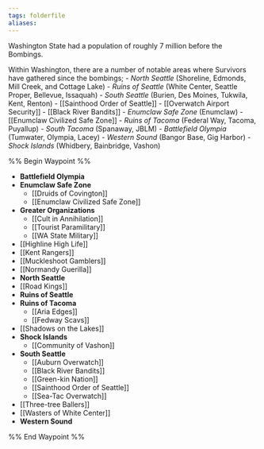 ```yaml
---
tags: folderfile
aliases:
---
```


Washington State had a population of roughly 7 million before the Bombings.

Within Washington, there are a number of notable areas where Survivors have gathered since the bombings;
	- *North Seattle* (Shoreline, Edmonds, Mill Creek, and Cottage Lake)
	- *Ruins of Seattle* (White Center, Seattle Proper, Bellevue, Issaquah)
	- *South Seattle* (Burien, Des Moines, Tukwila, Kent, Renton)
		- [[Sainthood Order of Seattle]]
		- [[Overwatch Airport Security]]
		- [[Black River Bandits]]
	- *Enumclaw Safe Zone* (Enumclaw)
		- [[Enumclaw Civilized Safe Zone]]
	- *Ruins of Tacoma* (Federal Way, Tacoma, Puyallup)
	- *South Tacoma* (Spanaway, JBLM)
	- *Battlefield Olympia* (Tumwater, Olympia, Lacey)
	- *Western Sound* (Bangor Base, Gig Harbor)
	- *Shock Islands* (Whidbery, Bainbridge, Vashon)

%% Begin Waypoint %%
- **Battlefield Olympia**
- **Enumclaw Safe Zone**
	- [[Druids of Covington]]
	- [[Enumclaw Civilized Safe Zone]]
- **Greater Organizations**
	- [[Cult in Annihilation]]
	- [[Tourist Paramilitary]]
	- [[WA State Military]]
- [[Highline High Life]]
- [[Kent Rangers]]
- [[Muckleshoot Gamblers]]
- [[Normandy Guerilla]]
- **North Seattle**
- [[Road Kings]]
- **Ruins of Seattle**
- **Ruins of Tacoma**
	- [[Aria Edges]]
	- [[Fedway Scavs]]
- [[Shadows on the Lakes]]
- **Shock Islands**
	- [[Community of Vashon]]
- **South Seattle**
	- [[Auburn Overwatch]]
	- [[Black River Bandits]]
	- [[Green-kin Nation]]
	- [[Sainthood Order of Seattle]]
	- [[Sea-Tac Overwatch]]
- [[Three-tree Ballers]]
- [[Wasters of White Center]]
- **Western Sound**

%% End Waypoint %%
